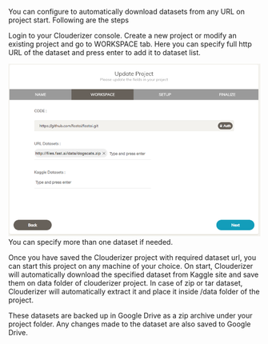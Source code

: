 You can configure to automatically download datasets from any URL on project start. Following are the steps

Login to your Clouderizer console.
Create a new project or modify an existing project and go to WORKSPACE tab.
Here you can specify full http URL of the dataset and press enter to add it to dataset list.  

![](../../../img/url_dataset.png)  
You can specify more than one dataset if needed.

Once you have saved the Clouderizer project with required dataset url, you can start this project on any machine of your choice. On start, Clouderizer will automatically download the specified dataset from Kaggle site and save them on data folder of clouderizer project. In case of zip or tar dataset, Clouderizer will automatically extract it and place it inside /data folder of the project.

These datasets are backed up in Google Drive as a zip archive under your project folder. Any changes made to the dataset are also saved to Google Drive.